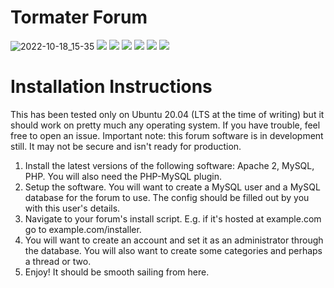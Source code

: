 # Tormater Forum
![2022-10-18_15-35](https://user-images.githubusercontent.com/115832947/196558035-951ab8da-e5fd-452e-8ab9-5f3ff96746d4.png)
![](https://img.shields.io/badge/PHP-v7.4+-8892be.svg) ![](https://img.shields.io/github/license/tormater/tormater-forum) ![](https://img.shields.io/github/v/release/tormater/tormater-forum) ![](https://img.shields.io/github/languages/code-size/tormater/tormater-forum) ![](https://img.shields.io/github/downloads/tormater/tormater-forum/total) ![](https://img.shields.io/github/issues/tormater/tormater-forum)
# Installation Instructions
This has been tested only on Ubuntu 20.04 (LTS at the time of writing) but it should work on pretty much any operating system. If you have trouble, feel free to open an issue. Important note: this forum software is in development still. It may not be secure and isn't ready for production.

1. Install the latest versions of the following software: Apache 2, MySQL, PHP. You will also need the PHP-MySQL plugin.
2. Setup the software. You will want to create a MySQL user and a MySQL database for the forum to use. The config should be filled out by you with this user's details.
3. Navigate to your forum's install script. E.g. if it's hosted at example.com go to example.com/installer.
4. You will want to create an account and set it as an administrator through the database. You will also want to create some categories and perhaps a thread or two.
5. Enjoy! It should be smooth sailing from here.

